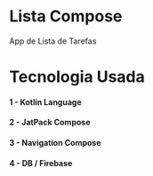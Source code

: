 # Lista Compose
App de Lista de Tarefas

# Tecnologia Usada

#### 1 - Kotlin Language
#### 2 - JatPack Compose
#### 3 - Navigation Compose
#### 4 - DB / Firebase